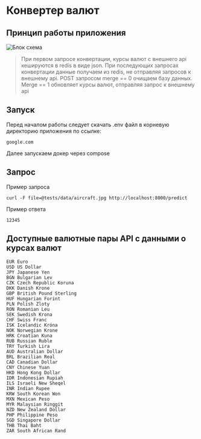 # Конвертер валют

## Принцип работы приложения
![Блок схема]()
> При первом запросе конвертации, курсы валют с внешнего api кешируются в redis в виде json. При последующих запросах конвертации данные получаем из redis, не отправляя запросов к внешнему api.
> POST запросом merge == 0 очищаем базу данных. Merge == 1 обновляет курсы валют, отправляя запрос к внешнему api  

## Запуск
Перед началом работы следует скачать .env файл в корневую директорию приложения по ссылке:
```
google.com
```
Далее запускаем докер через compose

## Запрос
Пример запроса
```
curl -F file=@tests/data/aircraft.jpg http://localhost:8000/predict
```
Пример ответа
```
12345
```

## Доступные валютные пары API с данными о курсах валют
```
EUR	Euro
USD	US Dollar
JPY	Japanese Yen
BGN	Bulgarian Lev
CZK	Czech Republic Koruna
DKK	Danish Krone
GBP	British Pound Sterling
HUF	Hungarian Forint
PLN	Polish Zloty
RON	Romanian Leu
SEK	Swedish Krona
CHF	Swiss Franc
ISK	Icelandic Króna
NOK	Norwegian Krone
HRK	Croatian Kuna
RUB	Russian Ruble
TRY	Turkish Lira
AUD	Australian Dollar
BRL	Brazilian Real
CAD	Canadian Dollar
CNY	Chinese Yuan
HKD	Hong Kong Dollar
IDR	Indonesian Rupiah
ILS	Israeli New Sheqel
INR	Indian Rupee
KRW	South Korean Won
MXN	Mexican Peso
MYR	Malaysian Ringgit
NZD	New Zealand Dollar
PHP	Philippine Peso
SGD	Singapore Dollar
THB	Thai Baht
ZAR	South African Rand
```
